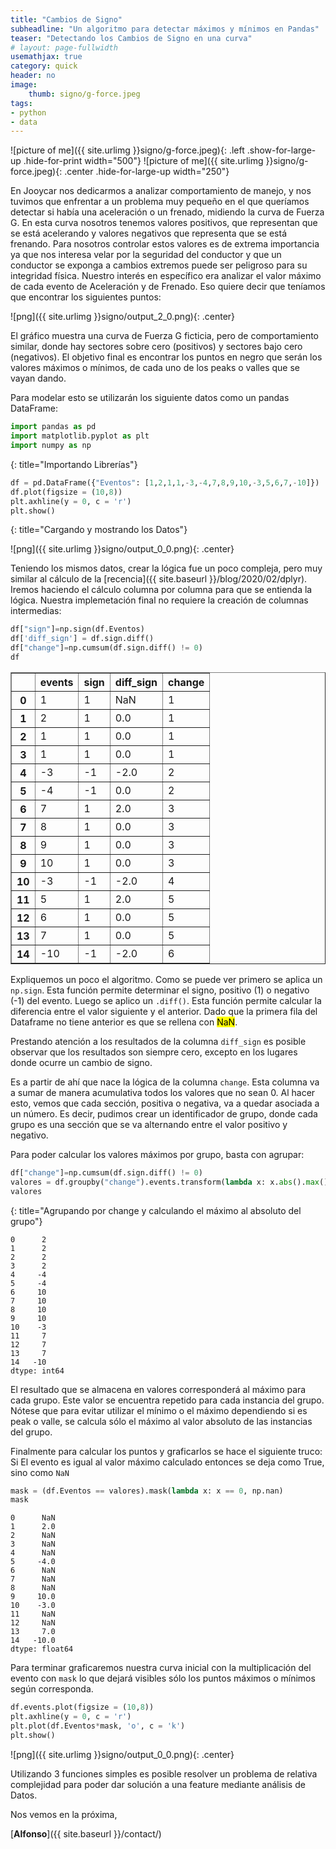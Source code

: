 ```yaml
---
title: "Cambios de Signo"
subheadline: "Un algoritmo para detectar máximos y mínimos en Pandas"
teaser: "Detectando los Cambios de Signo en una curva"
# layout: page-fullwidth
usemathjax: true
category: quick
header: no
image:
    thumb: signo/g-force.jpeg
tags:
- python
- data
---
```


![picture of me]({{ site.urlimg }}signo/g-force.jpeg){: .left .show-for-large-up .hide-for-print width="500"}
![picture of me]({{ site.urlimg }}signo/g-force.jpeg){: .center .hide-for-large-up width="250"}

En Jooycar nos dedicarmos a analizar comportamiento de manejo, y nos tuvimos que enfrentar a un problema muy pequeño en el que queríamos detectar si había una aceleración o un frenado, midiendo la curva de Fuerza G.<!--more--> En esta curva nosotros tenemos valores positivos, que representan que se está acelerando y valores negativos que representa que se está frenando. Para nosotros controlar estos valores es de extrema importancia ya que nos interesa velar por la seguridad del conductor y que un conductor se exponga a cambios extremos puede ser peligroso para su integridad física. Nuestro interés en específico era analizar el valor máximo de cada evento de Aceleración y de Frenado. Eso quiere decir que teníamos que encontrar los siguientes puntos:

![png]({{ site.urlimg }}signo/output_2_0.png){: .center}

El gráfico muestra una curva de Fuerza G ficticia, pero de comportamiento similar, donde hay sectores sobre cero (positivos) y sectores bajo cero (negativos). El objetivo final es encontrar los puntos en negro que serán los valores máximos o mínimos, de cada uno de los peaks o valles que se vayan dando.

Para modelar esto se utilizarán los siguiente datos como un pandas DataFrame:

```python
import pandas as pd
import matplotlib.pyplot as plt
import numpy as np
```
{: title="Importando Librerías"}

```python
df = pd.DataFrame({"Eventos": [1,2,1,1,-3,-4,7,8,9,10,-3,5,6,7,-10]})
df.plot(figsize = (10,8))
plt.axhline(y = 0, c = 'r')
plt.show()
```
{: title="Cargando y mostrando los Datos"}

![png]({{ site.urlimg }}signo/output_0_0.png){: .center}

Teniendo los mismos datos, crear la lógica fue un poco compleja, pero muy similar al cálculo de la [recencia]({{ site.baseurl }}/blog/2020/02/dplyr). Iremos haciendo el cálculo columna por columna para que se entienda la lógica. Nuestra implemetación final no requiere la creación de columnas intermedias:

```python
df["sign"]=np.sign(df.Eventos)
df['diff_sign'] = df.sign.diff()
df["change"]=np.cumsum(df.sign.diff() != 0)
df
```

<div class='table-overflow'>
<style scoped>
    .dataframe tbody tr th:only-of-type {
        vertical-align: middle;
    }

    .dataframe tbody tr th {
        vertical-align: top;
    }

    .dataframe thead th {
        text-align: right;
    }
</style>
<table border="1" class="dataframe">
  <thead>
    <tr style="text-align: right;">
      <th></th>
      <th>events</th>
      <th>sign</th>
      <th>diff_sign</th>
      <th>change</th>
    </tr>
  </thead>
  <tbody>
    <tr>
      <th>0</th>
      <td>1</td>
      <td>1</td>
      <td>NaN</td>
      <td>1</td>
    </tr>
    <tr>
      <th>1</th>
      <td>2</td>
      <td>1</td>
      <td>0.0</td>
      <td>1</td>
    </tr>
    <tr>
      <th>2</th>
      <td>1</td>
      <td>1</td>
      <td>0.0</td>
      <td>1</td>
    </tr>
    <tr>
      <th>3</th>
      <td>1</td>
      <td>1</td>
      <td>0.0</td>
      <td>1</td>
    </tr>
    <tr>
      <th>4</th>
      <td>-3</td>
      <td>-1</td>
      <td>-2.0</td>
      <td>2</td>
    </tr>
    <tr>
      <th>5</th>
      <td>-4</td>
      <td>-1</td>
      <td>0.0</td>
      <td>2</td>
    </tr>
    <tr>
      <th>6</th>
      <td>7</td>
      <td>1</td>
      <td>2.0</td>
      <td>3</td>
    </tr>
    <tr>
      <th>7</th>
      <td>8</td>
      <td>1</td>
      <td>0.0</td>
      <td>3</td>
    </tr>
    <tr>
      <th>8</th>
      <td>9</td>
      <td>1</td>
      <td>0.0</td>
      <td>3</td>
    </tr>
    <tr>
      <th>9</th>
      <td>10</td>
      <td>1</td>
      <td>0.0</td>
      <td>3</td>
    </tr>
    <tr>
      <th>10</th>
      <td>-3</td>
      <td>-1</td>
      <td>-2.0</td>
      <td>4</td>
    </tr>
    <tr>
      <th>11</th>
      <td>5</td>
      <td>1</td>
      <td>2.0</td>
      <td>5</td>
    </tr>
    <tr>
      <th>12</th>
      <td>6</td>
      <td>1</td>
      <td>0.0</td>
      <td>5</td>
    </tr>
    <tr>
      <th>13</th>
      <td>7</td>
      <td>1</td>
      <td>0.0</td>
      <td>5</td>
    </tr>
    <tr>
      <th>14</th>
      <td>-10</td>
      <td>-1</td>
      <td>-2.0</td>
      <td>6</td>
    </tr>
  </tbody>
</table>
</div>

Expliquemos un poco el algoritmo. Como se puede ver primero se aplica un `np.sign`. Esta función permite determinar el signo, positivo (1) o negativo (-1) del evento. Luego se aplico un `.diff()`. Esta función permite calcular la diferencia entre el valor siguiente y el anterior. Dado que la primera fila del Dataframe no tiene anterior es que se rellena con <mark>NaN</mark>.

Prestando atención a los resultados de la columna `diff_sign` es posible observar que los resultados son siempre cero, excepto en los lugares donde ocurre un cambio de signo.

Es a partir de ahí que nace la lógica de la columna `change`. Esta columna va a sumar de manera acumulativa todos los valores que no sean 0. Al hacer esto, vemos que cada sección, positiva o negativa, va a quedar asociada a un número. Es decir, pudimos crear un identificador de grupo, donde cada grupo es una sección que se va alternando entre el valor positivo y negativo. 

Para poder calcular los valores máximos por grupo, basta con agrupar:

```python
df["change"]=np.cumsum(df.sign.diff() != 0)
valores = df.groupby("change").events.transform(lambda x: x.abs().max())*df.sign
valores
```
{: title="Agrupando por change y calculando el máximo al absoluto del grupo"}

    0      2
    1      2
    2      2
    3      2
    4     -4
    5     -4
    6     10
    7     10
    8     10
    9     10
    10    -3
    11     7
    12     7
    13     7
    14   -10
    dtype: int64

El resultado que se almacena en valores corresponderá al máximo para cada grupo. Este valor se encuentra repetido para cada instancia del grupo. Nótese que para evitar utilizar el mínimo o el máximo dependiendo si es peak o valle, se calcula sólo el máximo al valor absoluto de las instancias del grupo.

Finalmente para calcular los puntos y graficarlos se hace el siguiente truco: Si El evento es igual al valor máximo calculado entonces se deja como True, sino como `NaN`

```python
mask = (df.Eventos == valores).mask(lambda x: x == 0, np.nan)
mask
```

    0      NaN
    1      2.0
    2      NaN
    3      NaN
    4      NaN
    5     -4.0
    6      NaN
    7      NaN
    8      NaN
    9     10.0
    10    -3.0
    11     NaN
    12     NaN
    13     7.0
    14   -10.0
    dtype: float64

Para terminar graficaremos nuestra curva inicial con la multiplicación del evento con `mask` lo que dejará visibles sólo los puntos máximos o mínimos según corresponda.

```python
df.events.plot(figsize = (10,8))
plt.axhline(y = 0, c = 'r')
plt.plot(df.Eventos*mask, 'o', c = 'k')
plt.show()
```
![png]({{ site.urlimg }}signo/output_0_0.png){: .center}

Utilizando 3 funciones simples es posible resolver un problema de relativa complejidad para poder dar solución a una feature mediante análisis de Datos.

Nos vemos en la próxima,

[**Alfonso**]({{ site.baseurl }}/contact/)